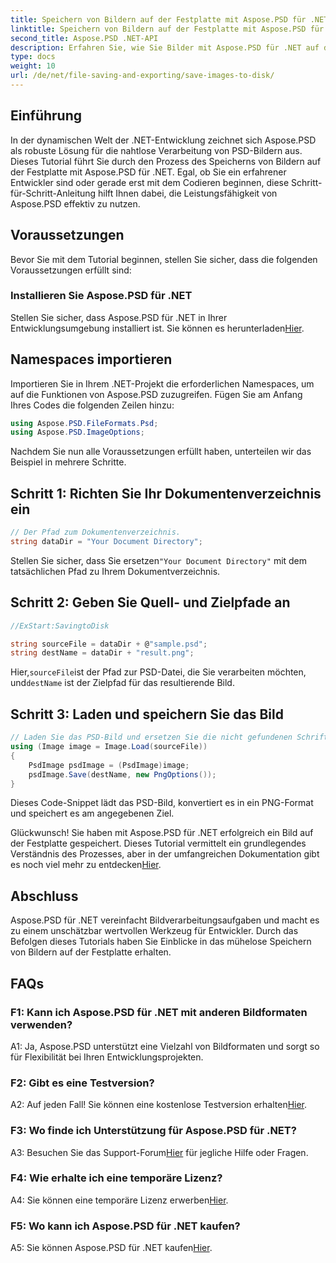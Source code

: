 ```yaml
---
title: Speichern von Bildern auf der Festplatte mit Aspose.PSD für .NET
linktitle: Speichern von Bildern auf der Festplatte mit Aspose.PSD für .NET
second_title: Aspose.PSD .NET-API
description: Erfahren Sie, wie Sie Bilder mit Aspose.PSD für .NET auf der Festplatte speichern. Befolgen Sie diese Schritt-für-Schritt-Anleitung für eine effiziente Bildverarbeitung.
type: docs
weight: 10
url: /de/net/file-saving-and-exporting/save-images-to-disk/
---
```

## Einführung

In der dynamischen Welt der .NET-Entwicklung zeichnet sich Aspose.PSD als robuste Lösung für die nahtlose Verarbeitung von PSD-Bildern aus. Dieses Tutorial führt Sie durch den Prozess des Speicherns von Bildern auf der Festplatte mit Aspose.PSD für .NET. Egal, ob Sie ein erfahrener Entwickler sind oder gerade erst mit dem Codieren beginnen, diese Schritt-für-Schritt-Anleitung hilft Ihnen dabei, die Leistungsfähigkeit von Aspose.PSD effektiv zu nutzen.

## Voraussetzungen

Bevor Sie mit dem Tutorial beginnen, stellen Sie sicher, dass die folgenden Voraussetzungen erfüllt sind:

### Installieren Sie Aspose.PSD für .NET

 Stellen Sie sicher, dass Aspose.PSD für .NET in Ihrer Entwicklungsumgebung installiert ist. Sie können es herunterladen[Hier](https://releases.aspose.com/psd/net/).

## Namespaces importieren

Importieren Sie in Ihrem .NET-Projekt die erforderlichen Namespaces, um auf die Funktionen von Aspose.PSD zuzugreifen. Fügen Sie am Anfang Ihres Codes die folgenden Zeilen hinzu:

```csharp
using Aspose.PSD.FileFormats.Psd;
using Aspose.PSD.ImageOptions;
```

Nachdem Sie nun alle Voraussetzungen erfüllt haben, unterteilen wir das Beispiel in mehrere Schritte.

## Schritt 1: Richten Sie Ihr Dokumentenverzeichnis ein

```csharp
// Der Pfad zum Dokumentenverzeichnis.
string dataDir = "Your Document Directory";
```

 Stellen Sie sicher, dass Sie ersetzen`"Your Document Directory"` mit dem tatsächlichen Pfad zu Ihrem Dokumentverzeichnis.

## Schritt 2: Geben Sie Quell- und Zielpfade an

```csharp
//ExStart:SavingtoDisk

string sourceFile = dataDir + @"sample.psd";
string destName = dataDir + "result.png";
```

 Hier,`sourceFile`ist der Pfad zur PSD-Datei, die Sie verarbeiten möchten, und`destName` ist der Zielpfad für das resultierende Bild.

## Schritt 3: Laden und speichern Sie das Bild

```csharp
// Laden Sie das PSD-Bild und ersetzen Sie die nicht gefundenen Schriftarten.
using (Image image = Image.Load(sourceFile))
{
    PsdImage psdImage = (PsdImage)image;
    psdImage.Save(destName, new PngOptions());
}
```

Dieses Code-Snippet lädt das PSD-Bild, konvertiert es in ein PNG-Format und speichert es am angegebenen Ziel.

 Glückwunsch! Sie haben mit Aspose.PSD für .NET erfolgreich ein Bild auf der Festplatte gespeichert. Dieses Tutorial vermittelt ein grundlegendes Verständnis des Prozesses, aber in der umfangreichen Dokumentation gibt es noch viel mehr zu entdecken[Hier](https://reference.aspose.com/psd/net/).

## Abschluss

Aspose.PSD für .NET vereinfacht Bildverarbeitungsaufgaben und macht es zu einem unschätzbar wertvollen Werkzeug für Entwickler. Durch das Befolgen dieses Tutorials haben Sie Einblicke in das mühelose Speichern von Bildern auf der Festplatte erhalten.

## FAQs

### F1: Kann ich Aspose.PSD für .NET mit anderen Bildformaten verwenden?

A1: Ja, Aspose.PSD unterstützt eine Vielzahl von Bildformaten und sorgt so für Flexibilität bei Ihren Entwicklungsprojekten.

### F2: Gibt es eine Testversion?

A2: Auf jeden Fall! Sie können eine kostenlose Testversion erhalten[Hier](https://releases.aspose.com/).

### F3: Wo finde ich Unterstützung für Aspose.PSD für .NET?

 A3: Besuchen Sie das Support-Forum[Hier](https://forum.aspose.com/c/psd/34) für jegliche Hilfe oder Fragen.

### F4: Wie erhalte ich eine temporäre Lizenz?

 A4: Sie können eine temporäre Lizenz erwerben[Hier](https://purchase.aspose.com/temporary-license/).

### F5: Wo kann ich Aspose.PSD für .NET kaufen?

 A5: Sie können Aspose.PSD für .NET kaufen[Hier](https://purchase.aspose.com/buy).